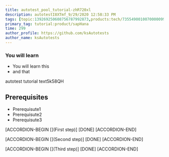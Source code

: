 ```yaml
---
title: autotest_pool_tutorial-zhR720xl
description: autotestI8XTmf_9/29/2020 12:58:33 PM
tags: [topic:139269250608756787992873,products:tech/73554900100700000996,tutorial:experience/advanced]
primary_tag: tutorial:product/sapHana
time: 299
author_profile: https://github.com/ksAutotests
author_name: ksAutotests
---
```

### You will learn
- You will learn this
- and that

autotest tutorial text5k58QH

## Prerequisites
- Prerequisute1
- Prerequisute2
- Prerequisute3

[ACCORDION-BEGIN [](First step)]
[DONE]
[ACCORDION-END]

[ACCORDION-BEGIN [](Second step)]
[DONE]
[ACCORDION-END]

[ACCORDION-BEGIN [](Third step)]
[DONE]
[ACCORDION-END]

